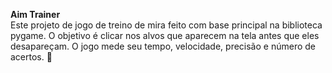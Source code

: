 **Aim Trainer**<br>
Este projeto de jogo de treino de mira feito com base principal na biblioteca pygame. O objetivo é clicar nos alvos que aparecem na tela antes que eles desapareçam. O jogo mede seu tempo, velocidade, precisão e número de acertos. 🎯
